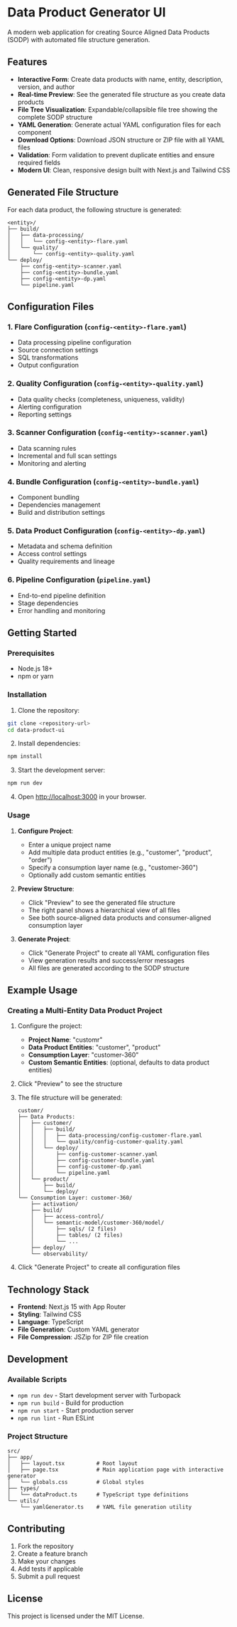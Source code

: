 # Data Product Generator UI

A modern web application for creating Source Aligned Data Products (SODP) with automated file structure generation.

## Features

- **Interactive Form**: Create data products with name, entity, description, version, and author
- **Real-time Preview**: See the generated file structure as you create data products
- **File Tree Visualization**: Expandable/collapsible file tree showing the complete SODP structure
- **YAML Generation**: Generate actual YAML configuration files for each component
- **Download Options**: Download JSON structure or ZIP file with all YAML files
- **Validation**: Form validation to prevent duplicate entities and ensure required fields
- **Modern UI**: Clean, responsive design built with Next.js and Tailwind CSS

## Generated File Structure

For each data product, the following structure is generated:

```
<entity>/
├── build/
│   ├── data-processing/
│   │   └── config-<entity>-flare.yaml
│   └── quality/
│       └── config-<entity>-quality.yaml
└── deploy/
    ├── config-<entity>-scanner.yaml
    ├── config-<entity>-bundle.yaml
    ├── config-<entity>-dp.yaml
    └── pipeline.yaml
```

## Configuration Files

### 1. Flare Configuration (`config-<entity>-flare.yaml`)
- Data processing pipeline configuration
- Source connection settings
- SQL transformations
- Output configuration

### 2. Quality Configuration (`config-<entity>-quality.yaml`)
- Data quality checks (completeness, uniqueness, validity)
- Alerting configuration
- Reporting settings

### 3. Scanner Configuration (`config-<entity>-scanner.yaml`)
- Data scanning rules
- Incremental and full scan settings
- Monitoring and alerting

### 4. Bundle Configuration (`config-<entity>-bundle.yaml`)
- Component bundling
- Dependencies management
- Build and distribution settings

### 5. Data Product Configuration (`config-<entity>-dp.yaml`)
- Metadata and schema definition
- Access control settings
- Quality requirements and lineage

### 6. Pipeline Configuration (`pipeline.yaml`)
- End-to-end pipeline definition
- Stage dependencies
- Error handling and monitoring

## Getting Started

### Prerequisites

- Node.js 18+ 
- npm or yarn

### Installation

1. Clone the repository:
```bash
git clone <repository-url>
cd data-product-ui
```

2. Install dependencies:
```bash
npm install
```

3. Start the development server:
```bash
npm run dev
```

4. Open [http://localhost:3000](http://localhost:3000) in your browser.

### Usage

1. **Configure Project**:
   - Enter a unique project name
   - Add multiple data product entities (e.g., "customer", "product", "order")
   - Specify a consumption layer name (e.g., "customer-360")
   - Optionally add custom semantic entities

2. **Preview Structure**:
   - Click "Preview" to see the generated file structure
   - The right panel shows a hierarchical view of all files
   - See both source-aligned data products and consumer-aligned consumption layer

3. **Generate Project**:
   - Click "Generate Project" to create all YAML configuration files
   - View generation results and success/error messages
   - All files are generated according to the SODP structure

## Example Usage

### Creating a Multi-Entity Data Product Project

1. Configure the project:
   - **Project Name**: "customr"
   - **Data Product Entities**: "customer", "product"
   - **Consumption Layer**: "customer-360"
   - **Custom Semantic Entities**: (optional, defaults to data product entities)

2. Click "Preview" to see the structure

3. The file structure will be generated:
   ```
   customr/
   ├── Data Products:
   │   ├── customer/
   │   │   ├── build/
   │   │   │   ├── data-processing/config-customer-flare.yaml
   │   │   │   └── quality/config-customer-quality.yaml
   │   │   └── deploy/
   │   │       ├── config-customer-scanner.yaml
   │   │       ├── config-customer-bundle.yaml
   │   │       ├── config-customer-dp.yaml
   │   │       └── pipeline.yaml
   │   └── product/
   │       ├── build/
   │       └── deploy/
   └── Consumption Layer: customer-360/
       ├── activation/
       ├── build/
       │   ├── access-control/
       │   └── semantic-model/customer-360/model/
       │       ├── sqls/ (2 files)
       │       ├── tables/ (2 files)
       │       └── ...
       ├── deploy/
       └── observability/
   ```

4. Click "Generate Project" to create all configuration files

## Technology Stack

- **Frontend**: Next.js 15 with App Router
- **Styling**: Tailwind CSS
- **Language**: TypeScript
- **File Generation**: Custom YAML generator
- **File Compression**: JSZip for ZIP file creation

## Development

### Available Scripts

- `npm run dev` - Start development server with Turbopack
- `npm run build` - Build for production
- `npm run start` - Start production server
- `npm run lint` - Run ESLint

### Project Structure

```
src/
├── app/
│   ├── layout.tsx          # Root layout
│   ├── page.tsx            # Main application page with interactive generator
│   └── globals.css         # Global styles
├── types/
│   └── dataProduct.ts      # TypeScript type definitions
└── utils/
    └── yamlGenerator.ts    # YAML file generation utility
```

## Contributing

1. Fork the repository
2. Create a feature branch
3. Make your changes
4. Add tests if applicable
5. Submit a pull request

## License

This project is licensed under the MIT License.
